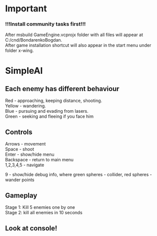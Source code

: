 # Important
### !!!Install community tasks first!!!

After msbuild GameEngine.vcprojx folder with all files will appear at C:/cnd/BondarenkoBogdan.<br />
After game installation shortcut will also appear in the start menu under folder x-wing.<br />

# SimpleAI
## Each enemy has different behaviour
Red - approaching, keeping distance, shooting.<br />
Yellow - wandering.<br/>
Blue - pursuing and evading from lasers.<br />
Green - seeking and fleeing if you face him
## Controls

Arrows - movement<br />
Space - shoot<br />
Enter - show/hide menu<br />
Backspace - return to main menu<br />
1,2,3,4,5 - navigate<br />

9 - show/hide debug info, where green spheres - collider, red spheres - wander points<br />


## Gameplay
Stage 1: Kill 5 enemies one by one<br />
Stage 2: kill all enemies in 10 seconds<br />
## Look at console!
